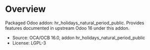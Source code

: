 # Overview

Packaged Odoo addon: hr_holidays_natural_period_public. Provides features documented in upstream Odoo 16 under this addon.

- Source: OCA/OCB 16.0, addon hr_holidays_natural_period_public
- License: LGPL-3

